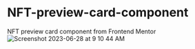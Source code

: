 # NFT-preview-card-component
NFT preview card component from Frontend Mentor
![Screenshot 2023-06-28 at 9 10 44 AM](https://github.com/Mattrob10/NFT-preview-card-component/assets/110871707/44ca0846-8f07-45e9-afd9-0d16056d8eef)
